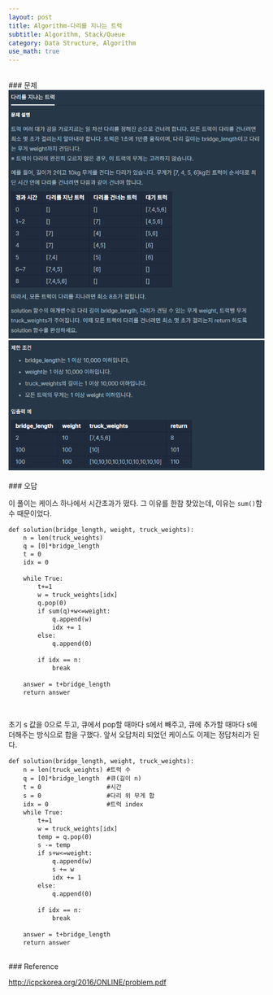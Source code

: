 ```yaml
---
layout: post
title: Algorithm-다리를 지나는 트럭
subtitle: Algorithm, Stack/Queue
category: Data Structure, Algorithm
use_math: true
---
```


<br>
### 문제

<center><img src = '/post_img/200404/image3.png' width="600"/></center>
<center><img src = '/post_img/200404/image4.png' width="600"/></center>

<br>
### 오답

이 풀이는 케이스 하나에서 시간초과가 떴다. 그 이유를 한참 찾았는데, 이유는 ```sum()```함수 때문이었다.

```
def solution(bridge_length, weight, truck_weights):
    n = len(truck_weights)
    q = [0]*bridge_length
    t = 0
    idx = 0

    while True:
        t+=1
        w = truck_weights[idx]
        q.pop(0)
        if sum(q)+w<=weight:
            q.append(w)
            idx += 1
        else:
            q.append(0)

        if idx == n:
            break

    answer = t+bridge_length
    return answer
```

<br>

초기 s 값을 0으로 두고, 큐에서 pop할 때마다 s에서 빼주고, 큐에 추가할 때마다 s에 더해주는 방식으로 합을 구했다. 앞서 오답처리 되었던 케이스도 이제는 정답처리가 된다.

```
def solution(bridge_length, weight, truck_weights):
    n = len(truck_weights) #트럭 수
    q = [0]*bridge_length  #큐(길이 n)
    t = 0                  #시간
    s = 0                  #다리 위 무게 합
    idx = 0                #트럭 index
    while True:
        t+=1
        w = truck_weights[idx]
        temp = q.pop(0)
        s -= temp
        if s+w<=weight:
            q.append(w)
            s += w
            idx += 1
        else:
            q.append(0)

        if idx == n:
            break

    answer = t+bridge_length
    return answer
```

<br>
### Reference

http://icpckorea.org/2016/ONLINE/problem.pdf
